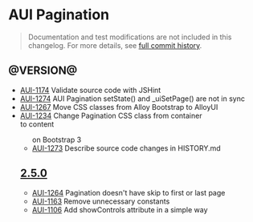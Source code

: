 # AUI Pagination

> Documentation and test modifications are not included in this changelog. For more details, see [full commit history](https://github.com/liferay/alloy-ui/commits/master/src/aui-pagination).

## @VERSION@

* [AUI-1174](https://issues.liferay.com/browse/AUI-1174) Validate source code with JSHint
* [AUI-1274](https://issues.liferay.com/browse/AUI-1274) AUI Pagination setState() and _uiSetPage() are not in sync
* [AUI-1267](https://issues.liferay.com/browse/AUI-1267) Move CSS classes from Alloy Bootstrap to AlloyUI
* [AUI-1234](https://issues.liferay.com/browse/AUI-1234) Change Pagination CSS class from container <div> to content <ul> on Bootstrap 3
* [AUI-1273](https://issues.liferay.com/browse/AUI-1273) Describe source code changes in HISTORY.md

## [2.5.0](https://github.com/liferay/alloy-ui/releases/tag/2.5.0)

* [AUI-1264](https://issues.liferay.com/browse/AUI-1264) Pagination doesn't have skip to first or last page
* [AUI-1163](https://issues.liferay.com/browse/AUI-1163) Remove unnecessary constants
* [AUI-1106](https://issues.liferay.com/browse/AUI-1106) Add showControls attribute in a simple way